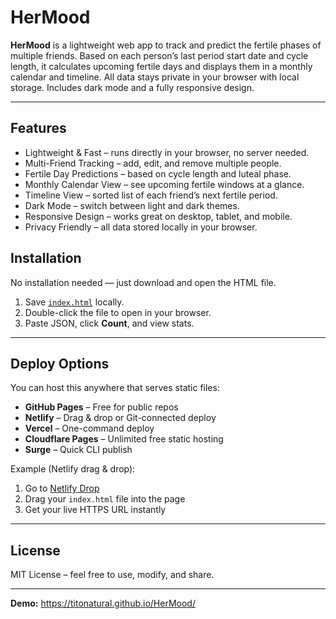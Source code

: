 # HerMood

**HerMood** is a lightweight web app to track and predict the fertile phases of multiple friends. Based on each person’s last period start date and cycle length, it calculates upcoming fertile days and displays them in a monthly calendar and timeline. All data stays private in your browser with local storage. Includes dark mode and a fully responsive design.

---

## Features

- Lightweight & Fast – runs directly in your browser, no server needed.
- Multi-Friend Tracking – add, edit, and remove multiple people.
- Fertile Day Predictions – based on cycle length and luteal phase.
- Monthly Calendar View – see upcoming fertile windows at a glance.
- Timeline View – sorted list of each friend’s next fertile period.
- Dark Mode – switch between light and dark themes.
- Responsive Design – works great on desktop, tablet, and mobile.
- Privacy Friendly – all data stored locally in your browser.

## Installation

No installation needed — just download and open the HTML file.

1. Save [`index.html`](./index.html) locally.
2. Double-click the file to open in your browser.
3. Paste JSON, click **Count**, and view stats.

---

## Deploy Options

You can host this anywhere that serves static files:

- **GitHub Pages** – Free for public repos
- **Netlify** – Drag & drop or Git-connected deploy
- **Vercel** – One-command deploy
- **Cloudflare Pages** – Unlimited free static hosting
- **Surge** – Quick CLI publish

Example (Netlify drag & drop):

1. Go to [Netlify Drop](https://app.netlify.com/drop)
2. Drag your `index.html` file into the page
3. Get your live HTTPS URL instantly

---

## License

MIT License – feel free to use, modify, and share.

---

**Demo:** https://titonatural.github.io/HerMood/
